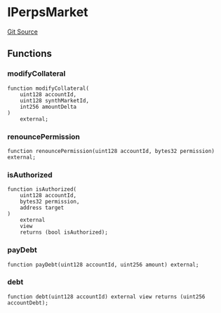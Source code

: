 # IPerpsMarket
[Git Source](https://github.com/moss-eth/zap/blob/d8297745ea2933770a4e56a10de9706c3d09942b/src/interfaces/ISynthetix.sol)


## Functions
### modifyCollateral


```solidity
function modifyCollateral(
    uint128 accountId,
    uint128 synthMarketId,
    int256 amountDelta
)
    external;
```

### renouncePermission


```solidity
function renouncePermission(uint128 accountId, bytes32 permission) external;
```

### isAuthorized


```solidity
function isAuthorized(
    uint128 accountId,
    bytes32 permission,
    address target
)
    external
    view
    returns (bool isAuthorized);
```

### payDebt


```solidity
function payDebt(uint128 accountId, uint256 amount) external;
```

### debt


```solidity
function debt(uint128 accountId) external view returns (uint256 accountDebt);
```

